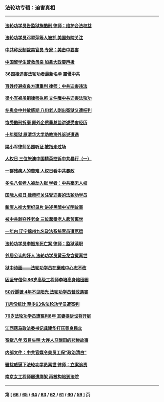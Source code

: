 ### 法轮功专辑：迫害真相
---
#### [法轮功学员告监狱施酷刑 律师：维护合法权益](../../pages/nf4379/n13453400.md?12250430) 
#### [法轮功学员邓翠萍等人被抓 美国务院关注](../../pages/nf4379/n13451524.md?12250430) 
#### [中共称反制裁美官员 专家：美击中要害](../../pages/nf4379/n13452005.md?12250430) 
#### [中国留学生营救母亲 加拿大政要声援](../../pages/nf4379/n13449183.md?12250430) 
#### [36国接迫害法轮功者最新名单 震慑中共](../../pages/nf4379/n13445909.md?12250430) 
#### [百姓传避疫良方遭重判 律师：中共迫害违法](../../pages/nf4379/n13443532.md?12250430) 
#### [梁小军被吊销律师执照 文件曝中共迫害法轮功](../../pages/nf4379/n13442432.md?12250430) 
#### [冬奥会中共敏感期 八旬老人刚出冤狱又遭枉判](../../pages/nf4379/n13441478.md?12250430) 
#### [饱受酷刑折磨 原外企质量总监讲述受害经历](../../pages/nf4379/n13438937.md?12250430) 
#### [十年冤狱 原清华大学助教海外诉说遭遇](../../pages/nf4379/n13436648.md?12250430) 
#### [梁小军律师吊照听证 被指走过场](../../pages/nf4379/n13437662.md?12250430) 
#### [人权日 三位旅澳中国精英控诉中共暴行（一）](../../pages/nf4379/n13434903.md?12250430) 
#### [一群残疾人的苦难 人权日看中共暴政](../../pages/nf4379/n13431199.md?12250430) 
#### [多名八旬老人被劫入狱 学者：中共毫无人权](../../pages/nf4379/n13429561.md?12250430) 
#### [国际人权日 律师吁关注受迫害的法轮功学员](../../pages/nf4379/n13427032.md?12250430) 
#### [新唐人推大型纪录片 讲述黑暗中光明故事](../../pages/nf4379/n13427790.md?12250430) 
#### [被中共剥夺养老金 三位耄耋老人悲苦离世](../../pages/nf4379/n13424317.md?12250430) 
#### [一年内 辽宁锦州九名政法系统官员遭厄运](../../pages/nf4379/n13422434.md?12250430) 
#### [法轮功学员李振东死亡案 律师：监狱渎职](../../pages/nf4379/n13422564.md?12250430) 
#### [邻居公认的好人 法轮功学员黄云龙含冤离世](../../pages/nf4379/n13421952.md?12250430) 
#### [狱中诗画——法轮功学员在磨难中心志不改](../../pages/nf4379/n13411319.md?12250430) 
#### [因坚守信仰 86岁高级工程师李培高身陷囹圄](../../pages/nf4379/n13419794.md?12250430) 
#### [50斤脚镣 4年不见阳光 法轮功学员普政遇害](../../pages/nf4379/n13417359.md?12250430) 
#### [11月份统计 至少63名法轮功学员遭冤判](../../pages/nf4379/n13416813.md?12250430) 
#### [76岁法轮功学员遭冤判8年 其妻提诉讼将开庭](../../pages/nf4379/n13415071.md?12250430) 
#### [江西落马政法委书记龚建华打压善良民众](../../pages/nf4379/n13412606.md?12250430) 
#### [冤狱八年 双目失明 大连人马瑞田的悲惨故事](../../pages/nf4379/n13413203.md?12250430) 
#### [内部文件：中共官媒令美员工保“政治清白”](../../pages/nf4379/n13413559.md?12250430) 
#### [骚扰威逼下法轮功学员离世 律师：立案追责](../../pages/nf4379/n13411227.md?12250430) 
#### [南京女工程师屡遭绑架 再被构陷到法院](../../pages/nf4379/n13410744.md?12250430) 

---
#### 第 [ [66](./66.md?12250430) / [65](./65.md?12250430) / [64](./64.md?12250430) / [63](./63.md?12250430) / [62](./62.md?12250430) / [61](./61.md?12250430) / [60](./60.md?12250430) / [59](./59.md?12250430) ] 页

